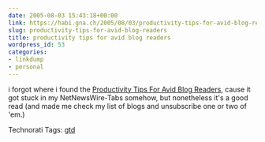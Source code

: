 ```yaml
---
date: 2005-08-03 15:43:18+00:00
link: https://habi.gna.ch/2005/08/03/productivity-tips-for-avid-blog-readers/
slug: productivity-tips-for-avid-blog-readers
title: productivity tips for avid blog readers
wordpress_id: 53
categories:
- linkdump
- personal
---
```



i forgot where i found the [Productivity Tips For Avid Blog Readers](http://www.to-done.com/2005/07/productivity-tips-for-avid-blog-readers/), cause it got stuck in my NetNewsWire-Tabs somehow, but nonetheless it's a good read (and made me check my list of blogs and unsubscribe one or two of 'em.)





Technorati Tags: [gtd](http://technorati.com/tag/gtd)
